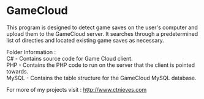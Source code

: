 GameCloud
==========

This program is designed to detect game saves on the user's computer and upload them to the GameCloud server. It searches through a predetermined list of directies and located existing game saves as necessary. 

Folder Information :  
C# - Contains source code for Game Cloud client.   
PHP - Contains the PHP code to run on the server that the client is pointed towards.  
MySQL - Contains the table structure for the GameCloud MySQL database.   

For more of my projects visit : http://www.ctnieves.com